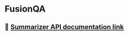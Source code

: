 # FusionQA

## 🔗 [Summarizer API documentation link](https://tuhindutta.github.io/FusionQA/api_doc.html)
